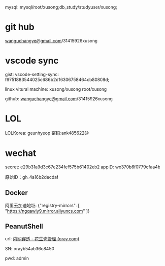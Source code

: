 mysql: mysql/root/xusong;db_study/studyuser/xusong;



# git hub

wanguchangye@gmail.com/31415926xusong



# vscode sync
gist: vscode-setting-sync: f9751883544025c686b2d16306758464cb80808d;

linux vitural machine: xusong/xusong  root/xusong

github: wanguchangye@gmail.com/31415926xusong

# LOL
LOLKorea: geunhyeop 密码:ank485622@

# wechat
secret: e29b31a9d3c67e234fef575b61402eb2
appID: wx370b6f0779cfaa4b

原始ID：gh_4a16b2decdaf

## Docker

阿里云加速地址: {"registry-mirrors": [
    "https://ngqawly9.mirror.aliyuncs.com"
  ]}

## PeanutShell

url: [内网穿透 - 花生壳管理 (oray.com)](https://console.hsk.oray.com/forward)

SN: orayb54ab36c8450

pwd: admin